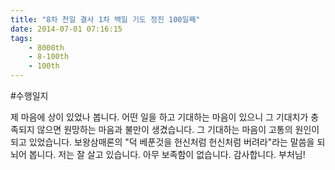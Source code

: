```yaml
---
title: "8차 천일 결사 1차 백일 기도 정진 100일째"
date: 2014-07-01 07:16:15
tags:
    - 8000th
    - 8-100th
    - 100th
---
```


#수행일지

제 마음에 상이 있었나 봅니다. 어떤 일을 하고 기대하는 마음이 있으니 그 기대치가 충족되지 않으면 원망하는 마음과 불만이 생겼습니다. 그 기대하는 마음이 고통의 원인이 되고 있었습니다. 보왕삼매론의 "덕 베푼것을 헌신처럼 헌신처럼 버려라"라는 말씀을 되뇌어 봅니다. 저는 잘 살고 있습니다. 아무 보족함이 없습니다. 감사합니다. 부처님!
